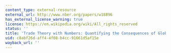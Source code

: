 ```yaml
---
content_type: external-resource
external_url: http://www.nber.org/papers/w18896
has_external_license_warning: true
license: https://en.wikipedia.org/wiki/All_rights_reserved
status: ''
title: 'Trade Theory with Numbers: Quantifying the Consequences of Globalization'
uid: c8abf26d-aff4-4f08-b4cc-91661d5af15e
wayback_url: ''
---
```

